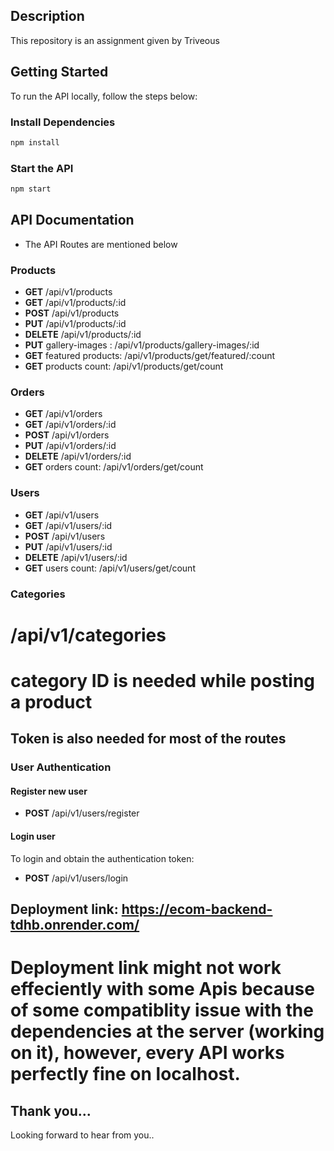 ## Description

This repository is an assignment given by Triveous


## Getting Started

To run the API locally, follow the steps below:

### Install Dependencies

```bash
npm install
```

### Start the API

```bash
npm start
```
## API Documentation

* The API Routes are mentioned below

### Products

- **GET** /api/v1/products
- **GET** /api/v1/products/:id
- **POST** /api/v1/products
- **PUT** /api/v1/products/:id
- **DELETE** /api/v1/products/:id
- **PUT** gallery-images : /api/v1/products/gallery-images/:id
- **GET** featured products: /api/v1/products/get/featured/:count
- **GET** products count: /api/v1/products/get/count

### Orders

- **GET** /api/v1/orders
- **GET** /api/v1/orders/:id
- **POST** /api/v1/orders
- **PUT** /api/v1/orders/:id
- **DELETE** /api/v1/orders/:id
- **GET** orders count: /api/v1/orders/get/count

### Users

- **GET** /api/v1/users
- **GET** /api/v1/users/:id
- **POST** /api/v1/users
- **PUT** /api/v1/users/:id
- **DELETE** /api/v1/users/:id
- **GET** users count: /api/v1/users/get/count

### Categories

#   /api/v1/categories

# category ID is needed while posting a product

## Token is also needed for most of the routes

### User Authentication

#### Register new user

- **POST** /api/v1/users/register

#### Login user

To login and obtain the authentication token:

- **POST** /api/v1/users/login

## Deployment link: https://ecom-backend-tdhb.onrender.com/

# Deployment link might not work effeciently with some Apis because of some compatiblity issue with the dependencies at the server (working on it), however, every API works perfectly fine on localhost.

## Thank you...

Looking forward to hear from you..
